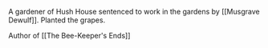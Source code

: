 A gardener of Hush House sentenced to work in the gardens by [[Musgrave Dewulf]]. Planted the grapes.

Author of [[The Bee-Keeper's Ends]]